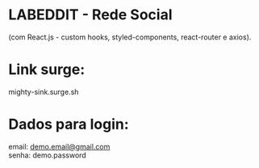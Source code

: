 # LABEDDIT - Rede Social
(com React.js - custom hooks, styled-components, react-router e axios).

# Link surge: 
mighty-sink.surge.sh

# Dados para login:
email: demo.email@gmail.com
<br>
senha: demo.password

